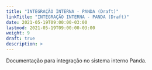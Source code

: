 ```yaml
---
title: "INTEGRAÇÃO INTERNA - PANDA (Draft)"
linkTitle: "INTEGRAÇÃO INTERNA - PANDA (Draft)"
date: 2021-05-19T09:00:00-03:00
lastmod: 2021-05-19T09:00:00-03:00
weight: 9
draft: true
description: >
---
```



Documentação para integração no sistema interno Panda.
